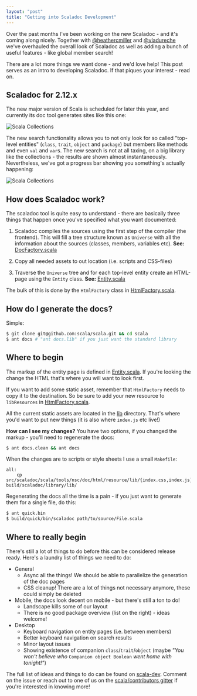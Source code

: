 ```yaml
---
layout: "post"
title: "Getting into Scaladoc Development"
---
```


Over the past months I've been working on the new Scaladoc - and it's coming
along nicely. Together with
[@heathercmiller](http://twitter.com/heathercmiller) and
[@vladureche](http://twitter.com/vladureche) we've overhauled the overall look
of Scaladoc as well as adding a bunch of useful features - like global member
search!

There are a lot more things we want done - and we'd love help! This post serves
as an intro to developing Scaladoc. If that piques your interest - read on.

## Scaladoc for 2.12.x ##
The new major version of Scala is scheduled for later this year, and currently
its doc tool generates sites like this one:

![Scala Collections](http://i.imgur.com/TOkD4JF.png)

The new search functionality allows you to not only look for so called
"top-level entities" (`class`, `trait`, `object` and `package`) but members like
methods and even `val` and `var`s. The new search is not at all taxing, on a
big library like the collections - the results are shown almost
instantaneously. Nevertheless, we've got a progress bar showing you something's
actually happening:

![Scala Collections](http://imgur.com/jLxcRpx.png)

## How does Scaladoc work? ##
The scaladoc tool is quite easy to understand - there are basically three things
that happen once you've specified what you want documented:

1. Scaladoc compiles the sources using the first step of the compiler (the
   frontend). This will fill a tree structure known as `Universe` with all the
   information about the sources (classes, members, variables etc). **See:**
   [DocFactory.scala](https://github.com/scala/scala/blob/2.12.x/src/scaladoc/scala/tools/nsc/doc/DocFactory.scala)

2. Copy all needed assets to out location (i.e. scripts and CSS-files)

3. Traverse the `Universe` tree and for each top-level entity create an
   HTML-page using the `Entity` class. **See:**
   [Entity.scala](https://github.com/scala/scala/blob/2.12.x/src/scaladoc/scala/tools/nsc/doc/html/page/Entity.scala)

The bulk of this is done by the `HtmlFactory` class in [HtmlFactory.scala](https://github.com/scala/scala/blob/2.12.x/src/scaladoc/scala/tools/nsc/doc/html/HtmlFactory.scala).

## How do I generate the docs? ##

Simple:

```bash
$ git clone git@github.com:scala/scala.git && cd scala
$ ant docs # "ant docs.lib" if you just want the standard library
```

## Where to begin ##

The markup of the entity page is defined in
[Entity.scala](https://github.com/scala/scala/blob/2.12.x/src/scaladoc/scala/tools/nsc/doc/html/page/Entity.scala).
If you're looking the change the HTML that's where you will want to look first.

If you want to add some static asset, remember that `HtmlFactory` needs to copy
it to the destination. So be sure to add your new resource to `libResources` in
[HtmlFactory.scala](https://github.com/scala/scala/blob/2.12.x/src/scaladoc/scala/tools/nsc/doc/html/HtmlFactory.scala).

All the current static assets are located in the
[lib](https://github.com/scala/scala/tree/2.12.x/src/scaladoc/scala/tools/nsc/doc/html/resource/lib) directory.
That's where you'd want to put new things (it is also where `index.js` etc live!)

**How can I see my changes?** You have two options, if you changed the markup -
you'll need to regenerate the docs:

```bash
$ ant docs.clean && ant docs
```

When the changes are to scripts or style sheets I use a small `Makefile`:

```
all:
    cp src/scaladoc/scala/tools/nsc/doc/html/resource/lib/{index.css,index.js} build/scaladoc/library/lib/
```

Regenerating the docs all the time is a pain - if you just want to generate
them for a single file, do this:

```bash
$ ant quick.bin
$ build/quick/bin/scaladoc path/to/source/File.scala
```

## Where to really begin ##

There's still a lot of things to do before this can be considered release ready.
Here's a laundry list of things we need to do:

* General
    - Async all the things! We should be able to parallelize the generation of
      the doc pages
    - CSS cleanup! There are a lot of things not necessary anymore, these could
      simply be deleted
* Mobile, the docs look decent on mobile - but there's still a ton to do!
    - Landscape kills some of our layout
    - There is no good package overview (list on the right) - ideas welcome!
* Desktop
    - Keyboard navigation on entity pages (i.e. between members)
    - Better keyboard navigation on search results
    - Minor layout issues
    - Showing existence of companion `class`/`trait`/`object` (maybe *"You
      won't believe who* `Companion object Boolean` *went home with
      tonight!"*)

The full list of ideas and things to do can be found on
[scala-dev](https://github.com/scala/scala-dev/issues/84). Comment on the issue or reach out
to one of us on the [scala/contributors gitter](https://gitter.im/scala/contributors)
if you're interested in knowing more!
